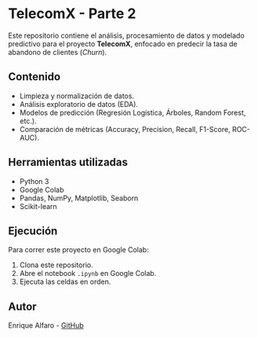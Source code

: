 # TelecomX - Parte 2

Este repositorio contiene el análisis, procesamiento de datos y modelado predictivo para el proyecto **TelecomX**, enfocado en predecir la tasa de abandono de clientes (*Churn*).

## Contenido
- Limpieza y normalización de datos.
- Análisis exploratorio de datos (EDA).
- Modelos de predicción (Regresión Logística, Árboles, Random Forest, etc.).
- Comparación de métricas (Accuracy, Precision, Recall, F1-Score, ROC-AUC).

## Herramientas utilizadas
- Python 3
- Google Colab
- Pandas, NumPy, Matplotlib, Seaborn
- Scikit-learn

## Ejecución
Para correr este proyecto en Google Colab:
1. Clona este repositorio.
2. Abre el notebook `.ipynb` en Google Colab.
3. Ejecuta las celdas en orden.

## Autor
Enrique Alfaro - [GitHub](https://github.com/EnriqueAlfaro77)

